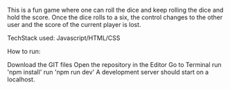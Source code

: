 This is a fun game where one can roll the dice and keep rolling the dice and hold the score. Once the dice rolls to a six, the control changes to the other user and the score of the current player is lost.

TechStack used: Javascript/HTML/CSS

How to run:

Download the GIT files
Open the repository in the Editor
Go to Terminal
run 'npm install'
run 'npm run dev'
A development server should start on a localhost.
